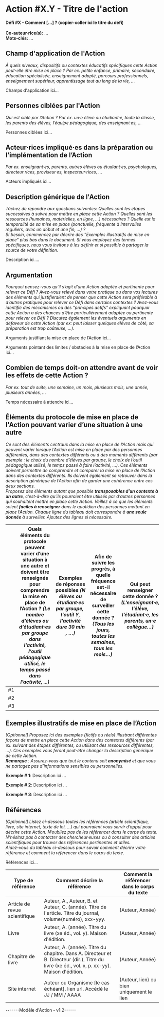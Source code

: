 # Action #X.Y - Titre de l'action
**Défi #X - Comment [...] ? (copier-coller ici le titre du défi)**\
\
**Co-auteur·rice(s):** ...\
**Mots-clés:** ...

## Champ d'application de l'Action
_À quels niveaux, dispositifs ou contextes éducatifs spécifiques cette Action peut-elle être mise en place ? Par ex. petite enfance, primaire, secondaire, éducation spécialisée, enseignement adapté, parcours professionnels, enseignement supérieur, apprentissage tout au long de la vie, …_

Champs d'application ici...

## Personnes ciblées par l'Action
_Qui est ciblé par l’Action ? Par ex. un·e élève ou étudiant·e, toute la classe, les parents des élèves, l’équipe pédagogique, des enseignant·es, …_

Personnes ciblées ici...

## Acteur·rices impliqué·es dans la préparation ou l’implémentation de l’Action
_Par ex. enseignant·es, parents, autres élèves ou étudiant·es, psychologues, directeur·rices, proviseur·es, inspecteur·rices, …_

Acteurs impliqués ici...

## Description générique de l'Action
_Tâchez de répondre aux questions suivantes: Quelles sont les étapes successives à suivre pour mettre en place cette Action ? Quelles sont les ressources (humaines, matérielles, en ligne, …) nécessaires ? Quelle est la temporalité de sa mise en place (ponctuelle, fréquente à intervalles réguliers, avec un début et une fin, …) ?_\
_Si besoin, commencez par décrire des “Exemples illustratifs de mise en place” plus bas dans le document. Si vous employez des termes spécifiques, nous vous invitons à les définir et si possible à partager la source de votre définition._

Description ici....

## Argumentation
_Pourquoi pensez-vous qu’il s’agit d’une Action adaptée et pertinente pour relever ce Défi ? Avez-vous relevé dans votre pratique ou dans vos lectures des éléments qui justifieraient de penser que cette Action sera préférable à d’autres pratiques pour relever ce Défi dans certains contextes ? Avez-vous identifié des mécanismes ou des “principes actifs” expliquant pourquoi cette Action a des chances d’être particulièrement adaptée ou pertinente pour relever ce Défi ? Discutez également les éventuels arguments en défaveur de cette Action (par ex: peut laisser quelques élèves de côté, sa préparation est trop coûteuse, …)._

Arguments justifiant la mise en place de l’Action ici...

Arguments pointant des limites / obstacles à la mise en place de l’Action ici...

## Combien de temps doit-on attendre avant de voir les effets de cette Action ?
_Par ex. tout de suite, une semaine, un mois, plusieurs mois, une année, plusieurs années, ..._

Temps nécessaire à attendre ici...

## Éléments du protocole de mise en place de l'Action pouvant varier d’une situation à une autre
_Ce sont des éléments centraux dans la mise en place de l’Action mais qui peuvent varier lorsque l’Action est mise en place par des personnes différentes, dans des contextes différents ou à des moments différents (par exemple : le choix du nombre d’élèves par groupe, le choix de l’outil pédagogique utilisé, le temps passé à faire l’activité, …). Ces éléments doivent permettre de comprendre et comparer la mise en place de l’Action dans des contextes différents. Ils doivent également se retrouver dans la description générique de l’Action afin de garder une cohérence entre ces deux sections._\
_Proposez des éléments autant que possible **transposables d’un contexte à un autre**, c’est-à-dire qu’ils pourraient être utilisés par d’autres personnes qui souhaitent mettre en place cette Action. Veillez à ce que les éléments soient **faciles à renseigner** dans le quotidien des personnes mettant en place l’Action. Chaque ligne du tableau doit correspondre à **une seule donnée** à surveiller. Ajoutez des lignes si nécessaire._

|   | Quels éléments du protocole peuvent varier d’une situation à une autre et doivent être renseignés pour comprendre la mise en place de l’Action ? _(Le nombre d’élèves ou d’étudiant·es par groupe dans l’activité, l’outil pédagogique utilisé, le temps passé dans l’activité, ...)_ | Exemples de réponses possibles _(N élèves ou étudiant·es par groupe,  l’outil Y, l’activité dure 30 min , …)_ | Afin de suivre les progrès, à quelle fréquence est-il nécessaire de surveiller cette donnée ? _(Tous les jours, toutes les semaines, tous les mois…)_ | Qui peut renseigner cette donnée ? _(L’enseignant·e, l’élève, l’étudiant·e, les parents, un·e collègue…)_ | Champ d’application _(CP, primaire, lycée, cycle, supérieur…)_ |
| ---- | ---- | ---- | ---- | ---- | ---- |
| #1 | | | | | |
| #2 | | | | | |
| #3 | | | | | |

## Exemples illustratifs de mise en place de l’Action
_[Optionnel] Proposez ici des exemples (fictifs ou réels) illustrant différentes façons de mettre en place cette Action dans des contextes différents (par ex. suivant des étapes différentes, ou utilisant des ressources différentes, …). Ces exemples vous feront peut-être changer la description générique de cette Action._\
_**Remarque** : Assurez-vous que tout le contenu soit **anonymisé** et que vous ne partagez pas d’informations sensibles ou personnelles._

**Exemple # 1**: Description ici …

**Exemple # 2**: Description ici …

**Exemple # 3**: Description ici …

## Références
_[Optionnel] Listez ci-dessous toutes les références (article scientifique, livre, site internet, texte de loi, …) qui pourraient vous servir d’appui pour décrire cette Action. N’oubliez pas de les référencer dans le corps du texte. N’hésitez pas à contacter des chercheur·euses ou à consulter des articles scientifiques pour trouver des références pertinentes et utiles._\
_Aidez-vous du tableau ci-dessous pour savoir comment décrire votre référence et comment la référencer dans le corps du texte._

Références ici...

| Type de référence | Comment décrire la référence | Comment la référencer dans le corps du texte |
| ---- | ---- | ---- |
| Article de revue scientifique | Auteur, A., Auteur, B. et Auteur, C. (année). Titre de l'article. Titre du journal, volume(numéro), xxx-yyy. | (Auteur, Année) |
| Livre | Auteur, A. (année). Titre du livre (xe éd., vol. y). Maison d'édition. | (Auteur, Année) | 
| Chapitre de livre | Auteur, A. (année). Titre du chapitre. Dans A. Directeur et B. Directeur (dir.), Titre du livre (xe éd., vol. x, p. xx-yy). Maison d'édition. | (Auteur, Année) |
| Site internet | Auteur ou Organisme [le cas échéant]. lien url. Accédé le JJ / MM / AAAA  | (Auteur, lien) ou bien uniquement le lien |

-------Modèle d'Action - v1.2------
